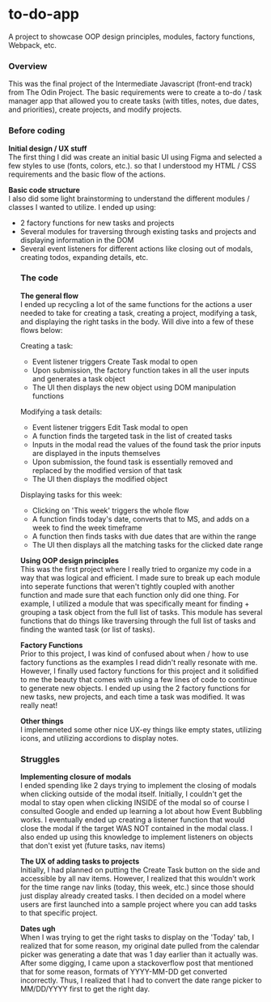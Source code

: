 # to-do-app
A project to showcase OOP design principles, modules, factory functions, Webpack, etc.

<h3>Overview</h3>
This was the final project of the Intermediate Javascript (front-end track) from The Odin Project. The basic requirements were to create a to-do / task manager app that allowed you to create tasks (with titles, notes, due dates, and priorities), create projects, and modify projects.

<h3>Before coding</h3>
<p><b>Initial design / UX stuff</b>
<br>The first thing I did was create an initial basic UI using Figma and selected a few styles to use (fonts, colors, etc.). so that I understood my HTML / CSS requirements and the basic flow of the actions.

<p><b>Basic code structure</b>
<br>I also did some light brainstorming to understand the different modules / classes I wanted to utilize. I ended up using:
<ul>
  <li>2 factory functions for new tasks and projects</li>
  <li>Several modules for traversing through existing tasks and projects and displaying information in the DOM</li>
  <li>Several event listeners for different actions like closing out of modals, creating todos, expanding details, etc.</li>
  
<h3>The code</h3>
<p><b>The general flow</b>
<br>I ended up recycling a lot of the same functions for the actions a user needed to take for creating a task, creating a project, modifying a task, and displaying the right tasks in the body. Will dive into a few of these flows below:
  
<p>Creating a task:
<ul>
  <li>Event listener triggers Create Task modal to open</li>
  <li>Upon submission, the factory function takes in all the user inputs and generates a task object</li>
  <li>The UI then displays the new object using DOM manipulation functions</li>
</ul>
  
<p>Modifying a task details:
<ul>
  <li>Event listener triggers Edit Task modal to open</li>
  <li>A function finds the targeted task in the list of created tasks</li>
  <li>Inputs in the modal read the values of the found task the prior inputs are displayed in the inputs themselves</li>
  <li>Upon submission, the found task is essentially removed and replaced by the modified version of that task</li>
  <li>The UI then displays the modified object</li>
</ul>

<p>Displaying tasks for this week:
<ul>
  <li>Clicking on 'This week' triggers the whole flow</li>
  <li>A function finds today's date, converts that to MS, and adds on a week to find the week timeframe</li>
  <li>A function then finds tasks with due dates that are within the range</li>
  <li>The UI then displays all the matching tasks for the clicked date range</li>
</ul>

<p><b>Using OOP design principles</b>
<br>This was the first project where I really tried to organize my code in a way that was logical and efficient. I made sure to break up each module into seperate functions that weren't tightly coupled with another function and made sure that each function only did one thing. For example, I utilized a module that was specifically meant for finding + grouping a task object from the full list of tasks. This module has several functions that do things like traversing through the full list of tasks and finding the wanted task (or list of tasks). 
  
<p><b>Factory Functions</b>
<br>Prior to this project, I was kind of confused about when / how to use factory functions as the examples I read didn't really resonate with me. However, I finally used factory functions for this project and it solidified to me the beauty that comes with using a few lines of code to continue to generate new objects. I ended up using the 2 factory functions for new tasks, new projects, and each time a task was modified. It was really neat!
  
<p><b>Other things</b>
<br>I implemeneted some other nice UX-ey things like empty states, utilizing icons, and utilizing accordions to display notes.
 
<h3>Struggles</h3>
<p><b>Implementing closure of modals</b>
<br>I ended spending like 2 days trying to implement the closing of modals when clicking outside of the modal itself. Initially, I couldn't get the modal to stay open when clicking INSIDE of the modal so of course I consulted Google and ended up learning a lot about how Event Bubbling works. I eventually ended up creating a listener function that would close the modal if the target WAS NOT contained in the modal class. I also ended up using this knowledge to implement listeners on objects that don't exist yet (future tasks, nav items)
  
<p><b>The UX of adding tasks to projects</b>
<br>Initially, I had planned on putting the Create Task button on the side and accessible by all nav items. However, I realized that this wouldn't work for the time range nav links (today, this week, etc.) since those should just display already created tasks. I then decided on a model where users are first launched into a sample project where you can add tasks to that specific project.

<p><b>Dates ugh</b>
<br>When I was trying to get the right tasks to display on the 'Today' tab, I realized that for some reason, my original date pulled from the calendar picker was generating a date that was 1 day earlier than it actually was. After some digging, I came upon a stackoverflow post that mentioned that for some reason, formats of YYYY-MM-DD get converted incorrectly. Thus, I realized that I had to convert the date range picker to MM/DD/YYYY first to get the right day.
  

